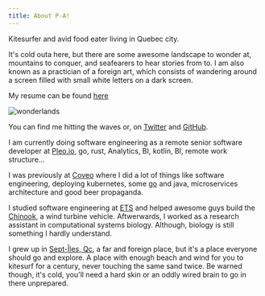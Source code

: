 ```yaml
---
title: About P-A!
---
```


Kitesurfer and avid food eater living in Quebec city. 

It's cold outa here, but there are some awesome landscape to wonder at, mountains
to conquer, and seafearers to hear stories from to. I am also known as a 
practician of a foreign art, which consists of wandering around a screen filled with 
small white letters on a dark screen.

My resume can be found [here][resume]

![wonderlands](/images/about/me.jpg)

You can find me hitting the waves or, on [Twitter] and [GitHub].

I am currently doing software engineering as a remote senior software developer at [Pleo.io], go, rust, Analytics, BI, kotlin, BI, remote work structure...

I was previously at [Coveo] where I did a lot of things like software engineering, deploying kubernetes, some [go] and java, microservices architecture and good beer propaganda.

I studied software engineering at [ETS] and helped awesome guys build the
[Chinook], a wind turbine vehicle. Aftwerwards, I worked as a research assistant in
computational systems biology. Although, biology is still something I hardly
understand.

I grew up in [Sept-Îles, Qc], a far and foreign place, but it's a place
everyone should go and explore. A place with enough beach and wind for you
to kitesurf for a century, never touching the same sand twice. Be warned though,
it's cold, you'll need a hard skin or an oddly wired brain to go in there unprepared.

[resume]: /resume.pdf
[twitter]: https://twitter.com/pastjean
[github]: https://github.com/pastjean
[coveo]: http://coveo.com
[go]: https://golang.org
[Chinook]: http://www.chinookets.com/
[ETS]: https://etsmtl.ca
[Sept-Îles, Qc]: https://www.google.com/maps/place/Sept-Iles,+QC,+Canada/@50.2874211,-66.6806364,9z
[Pleo.io]: https://pleo.io
